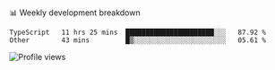 📊 Weekly development breakdown
<!--START_SECTION:waka-->

```text
TypeScript   11 hrs 25 mins  ██████████████████████░░░   87.92 %
Other        43 mins         █▒░░░░░░░░░░░░░░░░░░░░░░░   05.61 %
```

<!--END_SECTION:waka-->

<img src="https://gpvc.arturio.dev/iqbalfasri" alt="Profile views"/>
